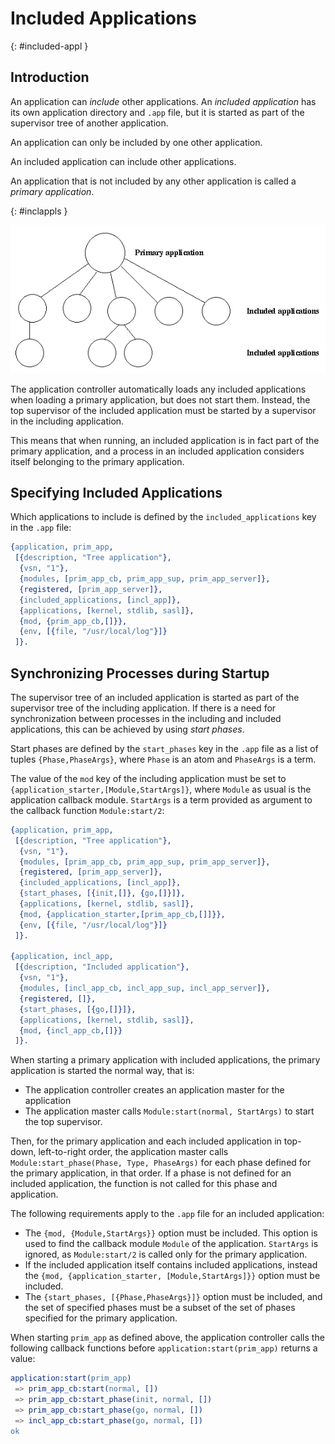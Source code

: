 <!--
%CopyrightBegin%

Copyright Ericsson AB 2023-2024. All Rights Reserved.

Licensed under the Apache License, Version 2.0 (the "License");
you may not use this file except in compliance with the License.
You may obtain a copy of the License at

    http://www.apache.org/licenses/LICENSE-2.0

Unless required by applicable law or agreed to in writing, software
distributed under the License is distributed on an "AS IS" BASIS,
WITHOUT WARRANTIES OR CONDITIONS OF ANY KIND, either express or implied.
See the License for the specific language governing permissions and
limitations under the License.

%CopyrightEnd%
-->
# Included Applications

[](){: #included-appl }

## Introduction

An application can _include_ other applications. An _included application_ has
its own application directory and `.app` file, but it is started as part of the
supervisor tree of another application.

An application can only be included by one other application.

An included application can include other applications.

An application that is not included by any other application is called a
_primary application_.

[](){: #inclappls }

![Primary Application and Included Applications](assets/inclappls.gif "Primary Application and Included Applications")

The application controller automatically loads any included applications when
loading a primary application, but does not start them. Instead, the top
supervisor of the included application must be started by a supervisor in the
including application.

This means that when running, an included application is in fact part of the
primary application, and a process in an included application considers itself
belonging to the primary application.

## Specifying Included Applications

Which applications to include is defined by the `included_applications` key in
the `.app` file:

```erlang
{application, prim_app,
 [{description, "Tree application"},
  {vsn, "1"},
  {modules, [prim_app_cb, prim_app_sup, prim_app_server]},
  {registered, [prim_app_server]},
  {included_applications, [incl_app]},
  {applications, [kernel, stdlib, sasl]},
  {mod, {prim_app_cb,[]}},
  {env, [{file, "/usr/local/log"}]}
 ]}.
```

## Synchronizing Processes during Startup

The supervisor tree of an included application is started as part of the
supervisor tree of the including application. If there is a need for
synchronization between processes in the including and included applications,
this can be achieved by using _start phases_.

Start phases are defined by the `start_phases` key in the `.app` file as a list
of tuples `{Phase,PhaseArgs}`, where `Phase` is an atom and `PhaseArgs` is a
term.

The value of the `mod` key of the including application must be set to
`{application_starter,[Module,StartArgs]}`, where `Module` as usual is the
application callback module. `StartArgs` is a term provided as argument to the
callback function `Module:start/2`:

```erlang
{application, prim_app,
 [{description, "Tree application"},
  {vsn, "1"},
  {modules, [prim_app_cb, prim_app_sup, prim_app_server]},
  {registered, [prim_app_server]},
  {included_applications, [incl_app]},
  {start_phases, [{init,[]}, {go,[]}]},
  {applications, [kernel, stdlib, sasl]},
  {mod, {application_starter,[prim_app_cb,[]]}},
  {env, [{file, "/usr/local/log"}]}
 ]}.

{application, incl_app,
 [{description, "Included application"},
  {vsn, "1"},
  {modules, [incl_app_cb, incl_app_sup, incl_app_server]},
  {registered, []},
  {start_phases, [{go,[]}]},
  {applications, [kernel, stdlib, sasl]},
  {mod, {incl_app_cb,[]}}
 ]}.
```

When starting a primary application with included applications, the primary
application is started the normal way, that is:

- The application controller creates an application master for the application
- The application master calls `Module:start(normal, StartArgs)` to start the
  top supervisor.

Then, for the primary application and each included application in top-down,
left-to-right order, the application master calls
`Module:start_phase(Phase, Type, PhaseArgs)` for each phase defined for the
primary application, in that order. If a phase is not defined for an included
application, the function is not called for this phase and application.

The following requirements apply to the `.app` file for an included application:

- The `{mod, {Module,StartArgs}}` option must be included. This option is used
  to find the callback module `Module` of the application. `StartArgs` is
  ignored, as `Module:start/2` is called only for the primary application.
- If the included application itself contains included applications, instead the
  `{mod, {application_starter, [Module,StartArgs]}}` option must be included.
- The `{start_phases, [{Phase,PhaseArgs}]}` option must be included, and the set
  of specified phases must be a subset of the set of phases specified for the
  primary application.

When starting `prim_app` as defined above, the application controller calls the
following callback functions before `application:start(prim_app)` returns a
value:

```erlang
application:start(prim_app)
 => prim_app_cb:start(normal, [])
 => prim_app_cb:start_phase(init, normal, [])
 => prim_app_cb:start_phase(go, normal, [])
 => incl_app_cb:start_phase(go, normal, [])
ok
```
